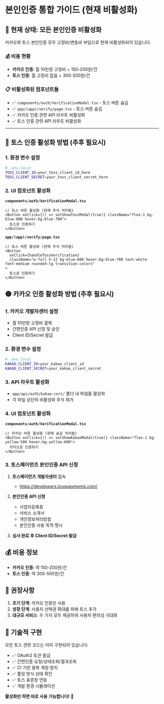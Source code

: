 # 본인인증 통합 가이드 (현재 비활성화)

## 🔴 **현재 상태: 모든 본인인증 비활성화**

카카오와 토스 본인인증 모두 고정비/변동비 부담으로 현재 비활성화되어 있습니다.

### 💰 **비용 현황**
- **카카오 인증**: 월 10만원 고정비 + 150-200원/건
- **토스 인증**: 월 고정비 없음 + 300-500원/건  

### 📋 **비활성화된 컴포넌트들**
- ✅ `components/auth/VerificationModal.tsx` - 토스 버튼 숨김
- ✅ `app/(app)/verify/page.tsx` - 토스 버튼 숨김
- ✅ 카카오 인증 관련 API 라우트 비활성화
- ✅ 토스 인증 관련 API 라우트 비활성화

---

## 🔵 **토스 인증 활성화 방법** (추후 필요시)

### 1. 환경 변수 설정

```bash
# .env.local
TOSS_CLIENT_ID=your_toss_client_id_here
TOSS_CLIENT_SECRET=your_toss_client_secret_here
```

### 2. UI 컴포넌트 활성화

**`components/auth/VerificationModal.tsx`**
```tsx
// 토스 버튼 활성화 (현재 주석 처리됨)
<Button onClick={() => setShowTossModal(true)} className="flex-1 bg-blue-600 hover:bg-blue-700">
  토스로 인증하기
</Button>
```

**`app/(app)/verify/page.tsx`**
```tsx
// 토스 버튼 활성화 (현재 주석 처리됨)
<Button
  onClick={handleTossVerification}
  className="w-full h-12 bg-blue-600 hover:bg-blue-700 text-white font-medium rounded-lg transition-colors"
>
  토스로 인증하기
</Button>
```

## 🟡 **카카오 인증 활성화 방법** (추후 필요시)

### 1. 카카오 개발자센터 설정
- 월 10만원 고정비 결제
- 간편인증 API 신청 및 승인
- Client ID/Secret 발급

### 2. 환경 변수 설정
```bash
# .env.local
KAKAO_CLIENT_ID=your_kakao_client_id
KAKAO_CLIENT_SECRET=your_kakao_client_secret
```

### 3. API 라우트 활성화
- `app/api/auth/kakao-cert/` 폴더 내 파일들 활성화
- 각 파일 상단의 비활성화 주석 제거

### 4. UI 컴포넌트 활성화
**`components/auth/VerificationModal.tsx`**
```tsx
// 카카오 버튼 활성화 (현재 숨김 처리됨)
<Button onClick={() => setShowKakaoModal(true)} className="flex-1 bg-yellow-500 hover:bg-yellow-600">
  카카오로 인증하기  
</Button>
```

### 3. 토스페이먼츠 본인인증 API 신청

1. **토스페이먼츠 개발자센터** 접속
   - https://developers.tosspayments.com/

2. **본인인증 API 신청**
   - 사업자등록증
   - 서비스 소개서  
   - 개인정보처리방침
   - 본인인증 사용 목적 명시

3. **심사 완료 후 Client ID/Secret 발급**

## 💰 **비용 정보**

- **카카오 인증**: 약 150-200원/건
- **토스 인증**: 약 300-500원/건

## 🎯 **권장사항**

1. **초기 단계**: 카카오 인증만 사용
2. **성장 단계**: 사용자 선택권 확대를 위해 토스 추가
3. **대규모 서비스**: 두 가지 모두 제공하여 사용자 편의성 극대화

## 🔧 **기술적 구현**

모든 토스 관련 코드는 이미 구현되어 있습니다:
- ✅ OAuth2 토큰 발급
- ✅ 간편인증 요청/상태조회/결과조회
- ✅ CI 기반 중복 계정 방지
- ✅ 폴링 방식 상태 확인
- ✅ 토스 표준창 연동
- ✅ 개발 환경 시뮬레이션

**활성화만 하면 바로 사용 가능합니다!** 🚀
